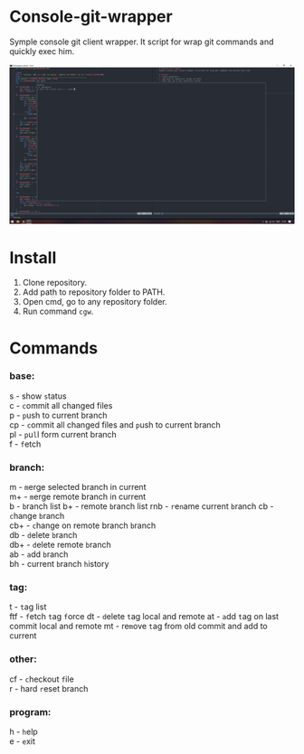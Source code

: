 # Console-git-wrapper
Symple console git client wrapper. It script for wrap git commands and quickly exec him.

![Screenshot](https://github.com/ta-tikoma/console-git-wrapper/raw/master/screenshot.png)

# Install
1. Clone repository.
2. Add path to repository folder to PATH.
3. Open cmd, go to any repository folder.
4. Run command `cgw`.

# Commands
  
### base:  
s   - show `s`tatus  
c   - `c`ommit all changed files  
p   - `p`ush to current branch  
cp  - `c`ommit all changed files and `p`ush to current branch  
pl  - `p`u`l`l form current branch  
f   - `f`etch  

### branch:
m   - `m`erge selected branch in current  
m+  - `m`erge remote branch in current  
b   - `b`ranch list 
b+  -  remote `b`ranch list 
rnb - `r`e`n`ame current `b`ranch
cb  - `c`hange `b`ranch   
cb+ - `c`hange on remote branch `b`ranch   
db  - `d`elete `b`ranch  
db+ - `d`elete remote `b`ranch  
ab  - `a`dd `b`ranch  
bh  - current `b`ranch `h`istory

### tag:
t   - `t`ag list  
ftf - `f`etch `t`ag `f`orce 
dt  - `d`elete `t`ag  local and remote
at  - `a`dd `t`ag on last commit local and remote
mt  - re`m`ove `t`ag from old commit and add to current 

### other:
cf  - `c`heckout `f`ile  
r   - hard `r`eset branch  
  
### program:
h   - `h`elp  
e   - `e`xit  
